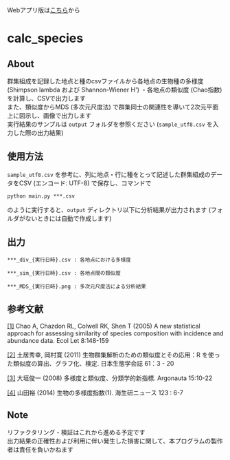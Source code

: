 Webアプリ版は[こちら](https://calc-species.herokuapp.com/)から
# calc_species  

## About  

群集組成を記録した地点と種のcsvファイルから各地点の生物種の多様度 (Shimpson lambda および Shannon-Wiener H') ・各地点の類似度 (Chao指数) を計算し、CSVで出力します  
また、類似度からMDS (多次元尺度法) で群集同士の関連性を導いて2次元平面上に図示し、画像で出力します  
実行結果のサンプルは `output` フォルダを参照ください (`sample_utf8.csv` を入力した際の出力結果)

## 使用方法

`sample_utf8.csv` を参考に、列に地点・行に種をとって記述した群集組成のデータをCSV (エンコード: UTF-8) で保存し、コマンドで

```
python main.py ***.csv
```

のように実行すると、`output` ディレクトリ以下に分析結果が出力されます (フォルダがないときには自動で作成します)

## 出力

```
***_div_{実行日時}.csv : 各地点における多様度

***_sim_{実行日時}.csv : 各地点間の類似度

***_MDS_{実行日時}.png : 多次元尺度法による分析結果
```

## 参考文献

[[1]](https://onlinelibrary.wiley.com/doi/pdf/10.1111/j.1461-0248.2004.00707.x) Chao A, Chazdon RL, Colwell RK, Shen T (2005) A new statistical approach for assessing similarity of species composition with incidence and abundance data. Ecol Let 8:148-159

[[2]](https://www.jstage.jst.go.jp/article/seitai/61/1/61_KJ00007176266/\_pdf/-char/ja) 土居秀幸, 岡村寛 (2011) 生物群集解析のための類似度とその応用：R を使った類似度の算出、グラフ化、検定. 日本生態学会誌 61：3 - 20

[[3]](http://www.mus-nh.city.osaka.jp/iso/argo/nl15/nl15-10-22.pdf) 大垣俊一 (2008) 多様度と類似度、分類学的新指標. Argonauta 15:10-22

[[4]](http://www.kaiseiken.or.jp/study/lib/news123kaisetu.pdf) 山田裕 (2014) 生物の多様度指数(1). 海生研ニュース 123 : 6-7  

## Note  

リファクタリング・検証はこれから進める予定です  
出力結果の正確性および利用に伴い発生した損害に関して、本プログラムの製作者は責任を負いかねます
